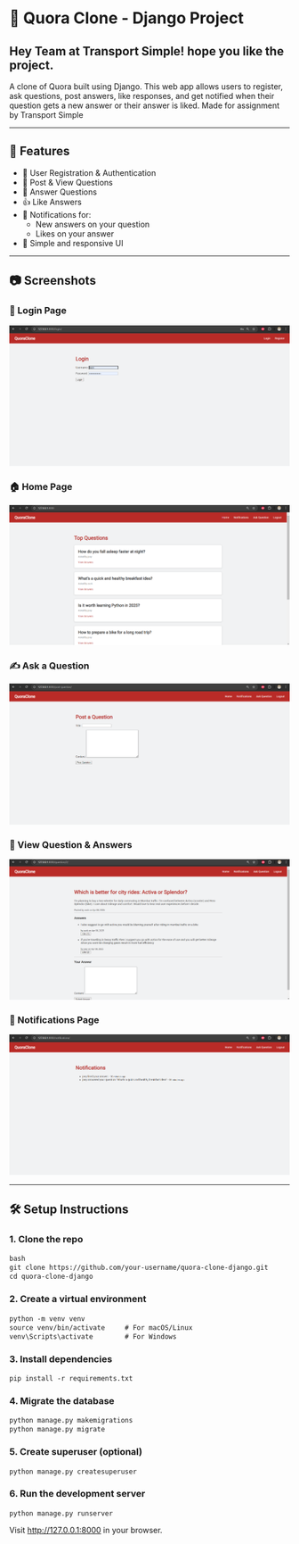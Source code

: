 # 🧠 Quora Clone - Django Project

## Hey Team at Transport Simple! hope you like the project.

A clone of Quora built using Django. This web app allows users to register, ask questions, post answers, like responses, and get notified when their question gets a new answer or their answer is liked.
Made for assignment by Transport Simple

---

## 🚀 Features

- 🔐 User Registration & Authentication
- 📝 Post & View Questions
- 💬 Answer Questions
- 👍 Like Answers
- 🔔 Notifications for:
  - New answers on your question
  - Likes on your answer
- 🧭 Simple and responsive UI

---

## 📷 Screenshots

### 🔐 Login Page
![Login](screenshots/login.png)

### 🏠 Home Page
![Home](screenshots/home.png)

### ✍️ Ask a Question
![Ask](screenshots/ask_question.png)

### 💬 View Question & Answers
![View Question](screenshots/view_question.png)

### 🔔 Notifications Page
![Notifications](screenshots/notifications.png)

---

## 🛠️ Setup Instructions

### 1. Clone the repo
```
bash
git clone https://github.com/your-username/quora-clone-django.git
cd quora-clone-django
```

### 2. Create a virtual environment
```
python -m venv venv
source venv/bin/activate     # For macOS/Linux
venv\Scripts\activate        # For Windows
```

### 3. Install dependencies
```
pip install -r requirements.txt
```

### 4. Migrate the database
```
python manage.py makemigrations
python manage.py migrate
```

### 5. Create superuser (optional)
```
python manage.py createsuperuser
```

### 6. Run the development server
```
python manage.py runserver
```

Visit http://127.0.0.1:8000 in your browser.